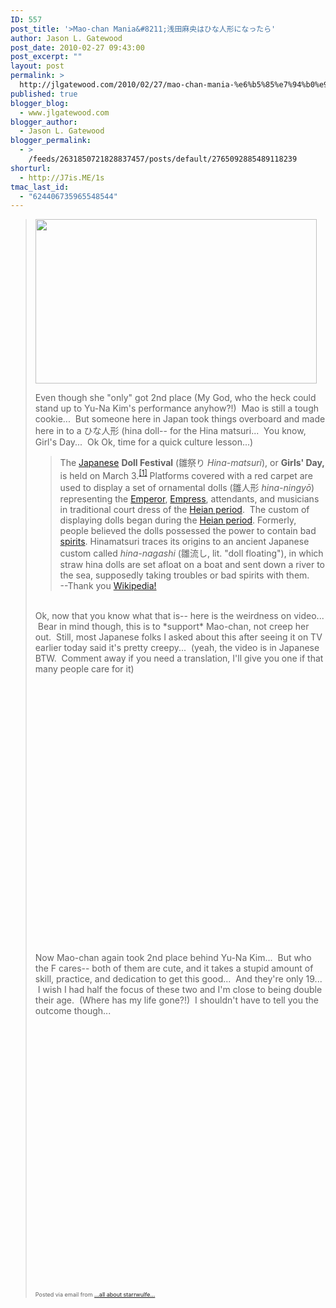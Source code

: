 ```yaml
---
ID: 557
post_title: '>Mao-chan Mania&#8211;浅田麻央はひな人形になったら'
author: Jason L. Gatewood
post_date: 2010-02-27 09:43:00
post_excerpt: ""
layout: post
permalink: >
  http://jlgatewood.com/2010/02/27/mao-chan-mania-%e6%b5%85%e7%94%b0%e9%ba%bb%e5%a4%ae%e3%81%af%e3%81%b2%e3%81%aa%e4%ba%ba%e5%bd%a2%e3%81%ab%e3%81%aa%e3%81%a3%e3%81%9f%e3%82%89/
published: true
blogger_blog:
  - www.jlgatewood.com
blogger_author:
  - Jason L. Gatewood
blogger_permalink:
  - >
    /feeds/2631850721828837457/posts/default/2765092885489118239
shorturl:
  - http://J7is.ME/1s
tmac_last_id:
  - "624406735965548544"
---
```

><div><img class="aligncenter size-medium wp-image-15666" title="asada mao doll" src="http://www.jlgatewood.com/wp-content/uploads/2010/10/asada-mao-doll-450x263.jpg" height="263" alt="" width="450" /><p /><div>Even though she "only" got 2nd place (My God, who the heck could stand up to Yu-Na Kim's performance anyhow?!)  Mao is still a tough cookie...  But someone here in Japan took things overboard and made here in to a ひな人形 (hina doll-- for the Hina matsuri...  You know, Girl's Day...  Ok Ok, time for a quick culture lesson...)<p /><p /><blockquote type="cite"><div>The <a href="http://en.wikipedia.org/wiki/Japan" title="Japan">Japanese</a> <b>Doll Festival</b> <span style="font-weight: normal;">(<span xml:lang="ja">雛祭り</span><span style="display: none;">,</span> <i>Hina-matsuri</i>)</span>, or <b>Girls' Day,</b> is held on March 3.<sup><a href="http://en.wikipedia.org/wiki/Hinamatsuri#cite_note-Sosnoski-0"><span>[</span>1<span>]</span></a></sup> Platforms covered with a red carpet are used to display a set of ornamental dolls <span style="font-weight: normal;">(<span xml:lang="ja">雛人形</span><span style="display: none;">,</span> <i>hina-ningyō</i>)</span> representing the <a href="http://en.wikipedia.org/wiki/Emperor_of_Japan" title="Emperor of Japan">Emperor</a>, <a href="http://en.wikipedia.org/wiki/Japanese_empresses" title="Japanese empresses">Empress</a>, attendants, and musicians in traditional court dress of the <a href="http://en.wikipedia.org/wiki/Heian_period" title="Heian period">Heian period</a>.  The custom of displaying dolls began during the <a href="http://en.wikipedia.org/wiki/Heian_period" title="Heian period">Heian period</a>. Formerly, people believed the dolls possessed the power to contain bad <a href="http://en.wikipedia.org/wiki/Spiritual_being" title="Spiritual being">spirits</a>. Hinamatsuri traces its origins to an ancient Japanese custom called <i>hina-nagashi</i> <span style="font-weight: normal;">(<span xml:lang="ja">雛流し</span>, lit. "doll floating")</span>, in which straw hina dolls are set afloat on a boat and sent down a river to the sea, supposedly taking troubles or bad spirits with them.  </div><div>--Thank you <a href="http://en.wikipedia.org/wiki/Hinamatsuri">Wikipedia!</a></div></blockquote> <br /><div>Ok, now that you know what that is-- here is the weirdness on video...  Bear in mind though, this is to *support* Mao-chan, not creep her out.  Still, most Japanese folks I asked about this after seeing it on TV earlier today said it's pretty creepy...  (yeah, the video is in Japanese BTW.  Comment away if you need a translation, I'll give you one if that many people care for it) </div><p /><div><object height="417" width="500"><param name="movie" value="http://www.youtube.com/v/S9bl2cvox9I&hl=en&fs=1" /><param name="wmode" value="window" /><param name="allowFullScreen" value="true" /><param name="allowscriptaccess" value="always" /><embed src="http://www.youtube.com/v/S9bl2cvox9I&hl=en&fs=1" type="application/x-shockwave-flash" allowfullscreen="true" allowscriptaccess="always" height="417" wmode="window" width="500"></embed></object></div><p /><div>Now Mao-chan again took 2nd place behind Yu-Na Kim...  But who the F cares-- both of them are cute, and it takes a stupid amount of skill, practice, and dedication to get this good...  And they're only 19...  I wish I had half the focus of these two and I'm close to being double their age.  (Where has my life gone?!)  I shouldn't have to tell you the outcome though...  </div><p /><div><object height="417" width="500"><param name="movie" value="http://www.youtube.com/v/8N3utEWfXOI&hl=en&fs=1" /><param name="wmode" value="window" /><param name="allowFullScreen" value="true" /><param name="allowscriptaccess" value="always" /><embed src="http://www.youtube.com/v/8N3utEWfXOI&hl=en&fs=1" type="application/x-shockwave-flash" allowfullscreen="true" allowscriptaccess="always" height="417" wmode="window" width="500"></embed></object></div></div><p style="font-size: 9px;">  Posted via email from <a href="http://starrwulfe.info/mao-chan-mania">...all about starrwulfe...</a>  </p></div>